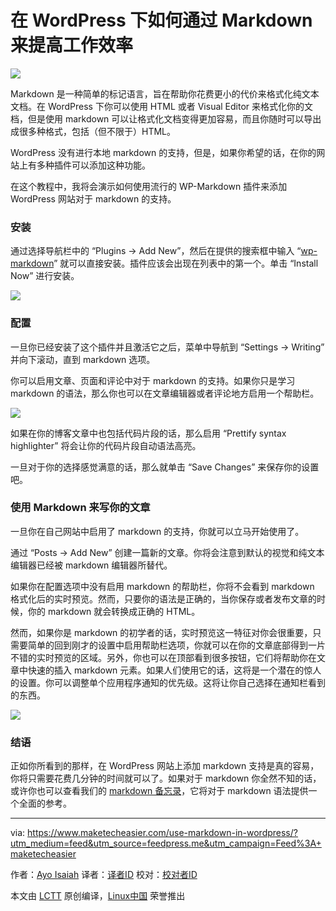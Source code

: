 在 WordPress 下如何通过 Markdown 来提高工作效率
====

![](https://maketecheasier-2d0f.kxcdn.com/assets/uploads/2016/09/markdown-wordpress-featured-2.jpg)

Markdown 是一种简单的标记语言，旨在帮助你花费更小的代价来格式化纯文本文档。在 WordPress 下你可以使用 HTML 或者 Visual Editor 来格式化你的文档，但是使用 markdown  可以让格式化文档变得更加容易，而且你随时可以导出成很多种格式，包括（但不限于）HTML。

WordPress 没有进行本地 markdown 的支持，但是，如果你希望的话，在你的网站上有多种插件可以添加这种功能。

在这个教程中，我将会演示如何使用流行的 WP-Markdown 插件来添加 WordPress  网站对于 markdown 的支持。

### 安装

通过选择导航栏中的 “Plugins -> Add New”，然后在提供的搜索框中输入 “[wp-markdown][1]” 就可以直接安装。插件应该会出现在列表中的第一个。单击 “Install Now” 进行安装。

![](https://maketecheasier-2d0f.kxcdn.com/assets/uploads/2016/08/markdown-wordpress-install-plugin-1.png)

### 配置

一旦你已经安装了这个插件并且激活它之后，菜单中导航到 “Settings -> Writing” 并向下滚动，直到 markdown 选项。

你可以启用文章、页面和评论中对于 markdown 的支持。如果你只是学习 markdown 的语法，那么你也可以在文章编辑器或者评论地方启用一个帮助栏。

![](https://maketecheasier-2d0f.kxcdn.com/assets/uploads/2016/09/markdown-wordpress-configuration.png)

如果在你的博客文章中也包括代码片段的话，那么启用 “Prettify syntax highlighter” 将会让你的代码片段自动语法高亮。

一旦对于你的选择感觉满意的话，那么就单击 “Save Changes” 来保存你的设置吧。

### 使用 Markdown 来写你的文章

一旦你在自己网站中启用了 markdown 的支持，你就可以立马开始使用了。

通过 “Posts -> Add New” 创建一篇新的文章。你将会注意到默认的视觉和纯文本编辑器已经被 markdown 编辑器所替代。

如果你在配置选项中没有启用 markdown 的帮助栏，你将不会看到 markdown 格式化后的实时预览。然而，只要你的语法是正确的，当你保存或者发布文章的时候，你的 markdown 就会转换成正确的 HTML。

然而，如果你是 markdown 的初学者的话，实时预览这一特征对你会很重要，只需要简单的回到刚才的设置中启用帮助栏选项，你就可以在你的文章底部得到一片不错的实时预览的区域。另外，你也可以在顶部看到很多按钮，它们将帮助你在文章中快速的插入 markdown 元素。如果人们使用它的话，这将是一个潜在的惊人的设置。你可以调整单个应用程序通知的优先级。这将让你自己选择在通知栏看到的东西。

![](https://maketecheasier-2d0f.kxcdn.com/assets/uploads/2016/08/markdown-wordpress-create-post.png)

### 结语

正如你所看到的那样，在 WordPress 网站上添加 markdown 支持是真的容易，你将只需要花费几分钟的时间就可以了。如果对于 markdown 你全然不知的话，或许你也可以查看我们的 [markdown 备忘录][2]，它将对于 markdown 语法提供一个全面的参考。

--------------------------------------------------------------------------------

via: https://www.maketecheasier.com/use-markdown-in-wordpress/?utm_medium=feed&utm_source=feedpress.me&utm_campaign=Feed%3A+maketecheasier

作者：[Ayo Isaiah][a]
译者：[译者ID](https://github.com/译者ID)
校对：[校对者ID](https://github.com/校对者ID)

本文由 [LCTT](https://github.com/LCTT/TranslateProject) 原创编译，[Linux中国](https://linux.cn/) 荣誉推出

[a]: https://www.maketecheasier.com/author/ayoisaiah/
[1]: https://wordpress.org/plugins/wp-markdown/
[2]: https://www.maketecheasier.com/productive-with-markdown-cheatsheet/
